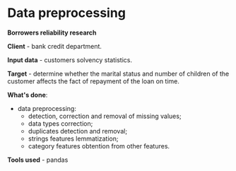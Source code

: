 # Data preprocessing

__Borrowers reliability research__

__Client__ - bank credit department.

__Input data__ - customers solvency statistics.

__Target__ - determine whether the marital status and number of children of the customer affects the fact of repayment of the loan on time.

__What's done__:
- data preprocessing:
    - detection, correction and removal of missing values;
    - data types correction;
    - duplicates detection and removal;
    - strings features lemmatization;
    - category features obtention from other features.

__Tools used__ - pandas